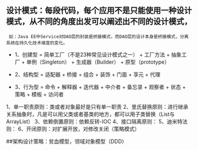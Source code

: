 
## 设计模式：每段代码，每个应用不是只能使用一种设计模式，从不同的角度出发可以阐述出不同的设计模式，
     如：Java EE中Service对DAO层的封装是桥接模式，而DAO层的设计本身是桥接模式，分离系统在持久化技术维度的变化。
         
* 1、创建型 = 简单工厂（不是23种常见设计模式之一） + 工厂方法 + 抽象工厂 + 单例（Singleton） + 生成器（Builder） + 原型（prototype）

* 2、结构型 = 适配器 + 桥接 + 组合 + 装饰 + 门面 + 享元 + 代理

* 3、行为型 = 命令 + 解释器 + 迭代器 + 中介者 + 备忘录 + 观察者 + 状态 + 策略 + 模板 + 访问者


1、单一职责原则：类或者对象最好是只有单一职责
2、里氏替换原则：进行继承关系抽象时，凡是可以用父类或者基类的地方，都可以用子类替换（List与ArrayList）
3、依赖倒置原则：依赖反转-IOC
4、接口隔离原则：
5、迪米特法则：
6、开闭原则：对扩展开放，对修改关闭（策略模式）


##架构设计策略：贫血模型，领域对象模型（DDD）